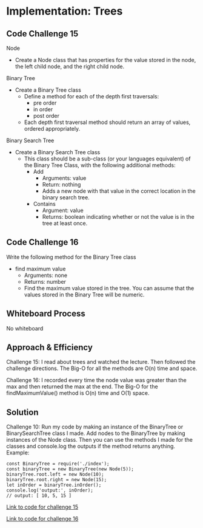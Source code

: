 # Implementation: Trees

## Code Challenge 15

Node

- Create a Node class that has properties for the value stored in the node, the left child node, and the right child node.

Binary Tree

- Create a Binary Tree class
  - Define a method for each of the depth first traversals:
    - pre order
    - in order
    - post order
  - Each depth first traversal method should return an array of values, ordered appropriately.

Binary Search Tree

- Create a Binary Search Tree class
  - This class should be a sub-class (or your languages equivalent) of the Binary Tree Class, with the following additional methods:
    - Add
      - Arguments: value
      - Return: nothing
      - Adds a new node with that value in the correct location in the binary search tree.
    - Contains
      - Argument: value
      - Returns: boolean indicating whether or not the value is in the tree at least once.

## Code Challenge 16

Write the following method for the Binary Tree class

- find maximum value
  - Arguments: none
  - Returns: number
  - Find the maximum value stored in the tree. You can assume that the values stored in the Binary Tree will be numeric.

## Whiteboard Process

No whiteboard

## Approach & Efficiency

Challenge 15: I read about trees and watched the lecture. Then followed the challenge directions. The Big-O for all the methods are O(n) time and space.

Challenge 16: I recorded every time the node value was greater than the max and then returned the max at the end. The Big-O for the findMaximumValue() method is O(n) time and O(1) space.

## Solution

Challenge 10: Run my code by making an instance of the BinaryTree or BinarySearchTree class I made. Add nodes to the BinaryTree by making instances of the Node class. Then you can use the methods I made for the classes and console.log the outputs if the method returns anything. Example:

    const BinaryTree = require('./index');
    const binaryTree = new BinaryTree(new Node(5));
    binaryTree.root.left = new Node(10);
    binaryTree.root.right = new Node(15);
    let inOrder = binaryTree.inOrder();
    console.log('output:', inOrder);
    // output: [ 10, 5, 15 ]

[Link to code for challenge 15](./index.js)

[Link to code for challenge 16](index.js)
